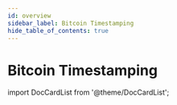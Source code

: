 ```yaml
---
id: overview
sidebar_label: Bitcoin Timestamping
hide_table_of_contents: true
---
```


# Bitcoin Timestamping

<!-- TODO -->

import DocCardList from '@theme/DocCardList';

<DocCardList />
